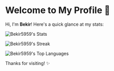 # Welcome to My Profile 👋

Hi, I'm **Bekir**! Here's a quick glance at my stats:

![Bekir5959's Stats](https://github-readme-stats.vercel.app/api?username=Bekir5959&theme=vue-dark&show_icons=true&hide_border=true&count_private=true)

![Bekir5959's Streak](https://github-readme-streak-stats.herokuapp.com/?user=Bekir5959&theme=vue-dark&hide_border=true)

![Bekir5959's Top Languages](https://github-readme-stats.vercel.app/api/top-langs/?username=Bekir5959&theme=vue-dark&show_icons=true&hide_border=true&layout=compact)

Thanks for visiting! ✨

